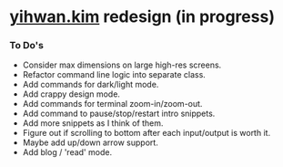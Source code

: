 # [yihwan.kim](http://yihwan.kim) redesign (in progress)

### To Do's
* Consider max dimensions on large high-res screens.
* Refactor command line logic into separate class.
* Add commands for dark/light mode.
* Add crappy design mode.
* Add commands for terminal zoom-in/zoom-out.
* Add command to pause/stop/restart intro snippets.
* Add more snippets as I think of them.
* Figure out if scrolling to bottom after each input/output is worth it.
* Maybe add up/down arrow support.
* Add blog / 'read' mode.
